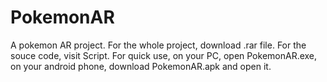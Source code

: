 # PokemonAR
A pokemon AR project.
For the whole project, download .rar file.
For the souce code, visit Script.
For quick use, on your PC, open PokemonAR.exe,
               on your android phone, download PokemonAR.apk and open it.
